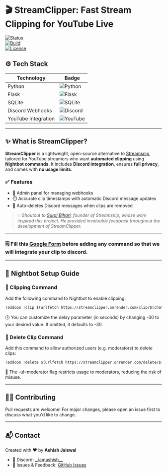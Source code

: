 # 🎬 StreamClipper: Fast Stream Clipping for YouTube Live

[![Status](https://img.shields.io/badge/status-active-brightgreen)]()  
[![Build](https://img.shields.io/badge/build-passing-blue)]()  
[![License](https://img.shields.io/badge/license-MIT-blue)]()

## ⚙️ Tech Stack

| Technology         | Badge                                                                                                                                 |
|--------------------|----------------------------------------------------------------------------------------------------------------------------------------|
| Python             | ![Python](https://img.shields.io/badge/python-3670A0?style=flat&logo=python&logoColor=ffdd54)                                         |
| Flask              | ![Flask](https://img.shields.io/badge/flask-%23000.svg?style=flat&logo=flask&logoColor=white)                                         |
| SQLite             | ![SQLite](https://img.shields.io/badge/sqlite-07405E.svg?style=flat&logo=sqlite&logoColor=white)                                      |
| Discord Webhooks   | ![Discord](https://img.shields.io/badge/discord-webhook-blueviolet?logo=discord&logoColor=white)                                      |
| YouTube Integration| ![YouTube](https://img.shields.io/badge/youtube-%23FF0000.svg?style=flat&logo=youtube&logoColor=white)                                |

---

## ✨ What is StreamClipper?

**StreamClipper** is a lightweight, open-source alternative to [Streamsnip](https://streamsnip.com), tailored for YouTube streamers who want **automated clipping** using **Nightbot commands**. It includes **Discord integration**, ensures **full privacy**, and comes with **no usage limits**.

### ✅ Features

- 🔧 Admin panel for managing webhooks  
- ⏱️ Accurate clip timestamps with automatic Discord message updates  
- 🧹 Auto-deletes Discord messages when clips are removed

> 💡 *Shoutout to [Suraj Bihari](https://streamsnip.com), founder of Streamsnip, whose work inspired this project. He provided invaluable feedback throughout the development of StreamClipper.*

---

### 🗒️ Fill this [Google Form](https://forms.gle/xtzp96MfkVup5TVq7) before adding any command so that we will integrate your clip to discord. 

---

## 🧠 Nightbot Setup Guide

### 🔹 Clipping Command

Add the following command to Nightbot to enable clipping:

```markdown
!addcom !clip $(urlfetch https://streamclipper.onrender.com/clip/$(chatid)/$(querystring)?delay=-30)
```
🕒 You can customize the delay parameter (in seconds) by changing -30 to your desired value. If omitted, it defaults to -30.

### 🔹 Delete Clip Command

Add this command to allow authorized users (e.g. moderators) to delete clips:

```markdown
!addcom !delete $(urlfetch https://streamclipper.onrender.com/delete/$(query)) -ul=moderator
```
🔐 The -ul=moderator flag restricts usage to moderators, reducing the risk of misuse.

---

## 🙋‍♂️ Contributing

Pull requests are welcome! For major changes, please open an issue first to discuss what you'd like to change.

---

## 📬 Contact

Created with ❤️ by **Ashish Jaiswal**

- 💬 Discord: [_.iamashish__](https://discord.com/users/_.iamashish__)
- 🐛 Issues & Feedback: [GitHub Issues](https://github.com/yourusername/streamclipper/issues)



